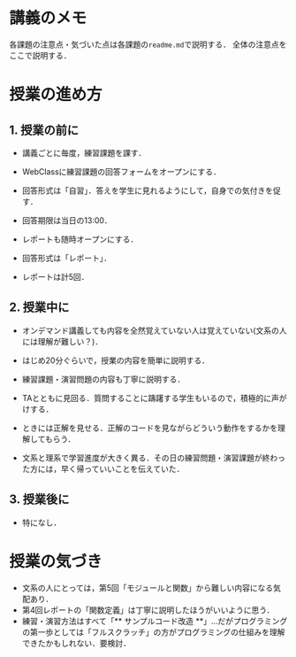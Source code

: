 # 講義のメモ

各課題の注意点・気づいた点は各課題の`readme.md`で説明する．
全体の注意点をここで説明する．

# 授業の進め方

## 1. 授業の前に

- 講義ごとに毎度，練習課題を課す．
- WebClassに練習課題の回答フォームをオープンにする．
- 回答形式は「自習」．答えを学生に見れるようにして，自身での気付きを促す．
- 回答期限は当日の13:00．

- レポートも随時オープンにする．
- 回答形式は「レポート」．
- レポートは計5回．

## 2. 授業中に

- オンデマンド講義しても内容を全然覚えていない人は覚えていない(文系の人には理解が難しい？)．
- はじめ20分ぐらいで，授業の内容を簡単に説明する．
- 練習課題・演習問題の内容も丁寧に説明する．

- TAとともに見回る．質問することに躊躇する学生もいるので，積極的に声がけする．
- ときには正解を見せる．正解のコードを見ながらどういう動作をするかを理解してもらう．

- 文系と理系で学習進度が大きく異る．その日の練習問題・演習課題が終わった方には，早く帰っていいことを伝えていた．

## 3. 授業後に

- 特になし．

# 授業の気づき

- 文系の人にとっては，第5回「モジュールと関数」から難しい内容になる気配あり．
- 第4回レポートの「関数定義」は丁寧に説明したほうがいいように思う．
- 練習・演習方法はすべて「** サンプルコード改造 **」…だがプログラミングの第一歩としては「フルスクラッチ」の方がプログラミングの仕組みを理解できたかもしれない．要検討．